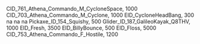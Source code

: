 CID_761_Athena_Commando_M_CycloneSpace, 1000
CID_703_Athena_Commando_M_Cyclone, 1000
EID_CycloneHeadBang, 300
na
na
na
Pickaxe_ID_154_Squishy, 500
Glider_ID_187_GalileoKayak_Q8THV, 1000
EID_Fresh, 3500
EID_BillyBounce, 500
EID_Floss, 5000
CID_753_Athena_Commando_F_Hostile, 1200